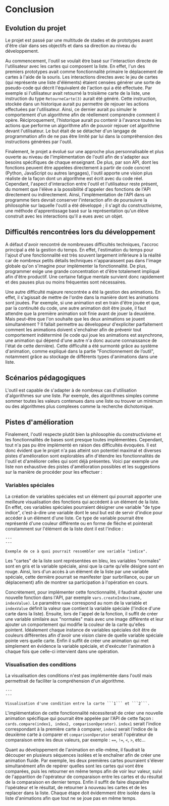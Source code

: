 # Conclusion

## Evolution du projet
Le projet est passé par une multitude de stades et de prototypes avant d'être clair dans ses objectifs et dans sa direction au niveau du développement.

Au commencement, l'outil se voulait être basé sur l'interaction directe de l'utilisateur avec les cartes qui composent la liste. En effet, l'un des premiers prototypes avait comme fonctionnalité primaire le déplacement de cartes à l'aide de la souris. Les interactions directes avec le jeu de cartes (qui représente une liste d'éléments) étaient censées générer une sorte de pseudo-code qui décrit l'équivalent de l'action qui a été effectuée. Par exemple si l'utilisateur avait retourné la troisième carte de la liste, une instruction du type ```RetourneCarte(3)``` aurait été généré. Cette instruction, stockée dans un historique aurait pu permettre de rejouer les actions effectuées par l'utilisateur. Ainsi, ce dernier aurait pu simuler le comportement d'un algorithme afin de réellement comprendre comment il opère. Réciproquement, l'historique aurait pu contenir à l'avance toutes les actions que performe un algorithme afin de pouvoir rejouer cet algorithme devant l'utilisateur. Le but était de se détacher d'un langage de programmation afin de ne pas être limité par lui dans la compréhension des instructions générées par l'outil.

Finalement, le projet a évolué sur une approche plus personnalisable et plus ouverte au niveau de l'implémentation de l'outil afin de s'adapter aux besoins spécifiques de chaque enseignant. De plus, par son API, dont les fonctions peuvent être appelées directement à partir de code concret (Python, JavaScript ou autres langages), l'outil apporte une vision plus réaliste de la façon dont un algorithme est écrit avec du code réel. Cependant, l'aspect d'interaction entre l'outil et l'utilisateur reste présent, du moment que l'élève a la possibilité d'appeler des fonctions de l'API directement ou indirectement. Ainsi, l'implémentation de l'API dans un programme tiers devrait conserver l'interaction afin de poursuivre la philosophie sur laquelle l'outil a été développé ; il s'agit du constructivisme, une méthode d'apprentissage basé sur la représentation qu'un élève construit avec les interactions qu'il a eues avec un objet.

## Difficultés rencontrées lors du développement
A défaut d'avoir rencontré de nombreuses difficultés techniques, l'accroc principal a été la gestion du temps. En effet, l'estimation du temps pour l'ajout d'une fonctionnalité est très souvent largement inférieure à la réalité car de nombreux petits détails techniques n'apparaissent pas dans l'image globale qu'on s'imagine pour implémenter la fonctionnalité. De plus, programmer exige une grande concentration et d'être totalement impliqué afin d'être productif. Une certaine fatigue mentale survient donc rapidement et des pauses plus ou moins fréquentes sont nécessaires.

Une autre difficulté majeure rencontrée a été la gestion des animations. En effet, il s'agissait de mettre de l'ordre dans la manière dont les animations sont jouées. Par exemple, si une animation est en train d'être jouée et que, par la continuité du code, une autre animation doit être jouée, il faut attendre que la première animation soit finie avant de jouer la deuxième. Mais peut-être que l'on souhaite que les deux animations se jouent simultanément ? Il fallait permettre au développeur d'expliciter parfaitement comment les animations doivent s'enchaîner afin de prévenir tout comportement indéterminé (le code qui joue les animations est asynchrone, une animation qui dépend d'une autre n'a donc aucune connaissance de l'état de cette dernière). Cette difficulté a été surmonté grâce au système d'animation, comme expliqué dans la partie "Fonctionnement de l’outil", notamment grâce au stockage de différents types d'animations dans une liste.

## Scénarios pédagogiques
L'outil est capable de s'adapter à de nombreux cas d'utilisation d'algorithmes sur une liste. Par exemple, des algorithmes simples comme sommer toutes les valeurs contenues dans une liste ou trouver un minimum ou des algorithmes plus complexes comme la recherche dichotomique.

## Pistes d'amélioration
Finalement, l'outil respecte plutôt bien la philosophie du constructivisme et les fonctionnalités de bases sont presque toutes implémentées. Cependant, tout n'a pas pu être implémenté en raison des difficultés évoquées. Il est donc évident que le projet n'a pas atteint son potentiel maximal et diverses pistes d'amélioration sont explorables afin d'étendre les fonctionnalités de l'outil et d'améliorer celles qui sont déjà présentes. Voici par exemple une liste non exhaustive des pistes d'amélioration possibles et les suggestions sur la manière de procéder pour les effectuer :

### Variables spéciales
La création de variables spéciales est un élément qui pourrait apporter une meilleure visualisation des fonctions qui accèdent à un élément de la liste. En effet, ces variables spéciales pourraient désigner une variable "de type indice", c'est-à-dire une variable dont le seul but est de servir d'indice pour accéder à un élément d'une liste. Ce type de variable pourrait être représenté d'une couleur différente ou en forme de flèche et pointerait constamment sur l'élément de la liste dont il est l'indice :

```{figure} images/indice.png
---
---

Exemple de ce à quoi pourrait ressembler une variable "indice".
```

Les "cartes" de la liste sont représentées en bleu, les variables "normales" sont en gris et la variable spéciale, ainsi que la carte qu'elle désigne sont en rouge. Ainsi, lors d'un accès à un élément de la liste par une variable spéciale, cette dernière pourrait se manifester (par surbrillance, ou par un déplacement) afin de montrer sa participation à l'opération en cours.

Concrètement, pour implémenter cette fonctionnalité, il faudrait ajouter une nouvelle fonction dans l'API, par exemple ```vars.createIndex(name, indexValue)```. Le paramètre ```name``` correspond au nom de la variable et ```indexValue``` définit la valeur que contient la variable spéciale (l'indice d'une carte dans la liste). Ensuite, lors de l'appel de la fonction, il suffit de créer une variable similaire aux "normales" mais avec une image différente et leur ajouter un comportement qui modifie la couleur de la carte qu'elles pointent. Idéalement chaque instance de variables spéciales doit être de couleurs différentes afin d'avoir une vision claire de quelle variable spéciale pointe vers quelle carte. Enfin il suffit de créer une animation qui met simplement en évidence la variable spéciale, et d'exécuter l'animation à chaque fois que celle-ci intervient dans une opération.

### Visualisation des conditions
La visualisation des conditions n'est pas implémentée dans l'outil mais permettrait de faciliter la compréhension d'un algorithme.

```{figure} images/condition.png
---
---

Visualisation d'une condition entre la carte ```1``` et ```2```.
```

L'implémentation de cette fonctionnalité nécessiterait de créer une nouvelle animation spécifique qui pourrait être appelée par l'API de cette façon : ```cards.compare(index1, index2, comparisonOperator)```. ```index1``` serait l'indice correspondant à la première carte à comparer, ```index2``` serait l'indice de la deuxième carte à comparer et ```comparisonOperator``` serait l'opérateur de comparaison entre les deux valeurs, par exemple : ```==```, ```!=```, ```<```, ```>```, etc...

Quant au développement de l'animation en elle-même, il faudrait la découper en plusieurs séquences isolées et le enchaîner afin de créer une animation fluide. Par exemple, les deux premières cartes pourraient s'élever simultanément afin de repérer quelles sont les cartes qui vont être comparées, puis les retourner en même temps afin de voir leur valeur, suivi de l'apparition de l'opérateur de comparaison entre les cartes et du résultat de la comparaison en dernier temps. Enfin il suffit de faire disparaître l'opérateur et le résultat, de retourner à nouveau les cartes et de les replacer dans la liste. Chaque étape doit évidemment être isolée dans la liste d'animations afin que tout ne se joue pas en même temps.